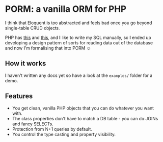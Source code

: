 # PORM: a vanilla ORM for PHP

I think that Eloquent is too abstracted and feels bad once you go beyond single-table CRUD objects.

PHP has [this](https://www.php.net/manual/en/pdostatement.fetchobject.php) and [this](https://www.php.net/manual/en/mysqli-result.fetch-object.php), and I like to write my SQL manually, so I ended up developing a design pattern of sorts for reading data out of the database and now I'm formalising that into PORM ☺️

## How it works

I haven't written any docs yet so have a look at the `examples/` folder for a demo.

## Features

* You get clean, vanilla PHP objects that you can do whatever you want with.
* The class properties don't have to match a DB table - you can do JOINs and fancy SELECTs.
* Protection from N+1 queries by default.
* You control the type casting and property visibility.